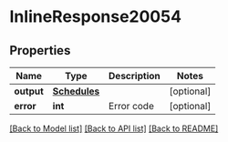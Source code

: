 # InlineResponse20054

## Properties
Name | Type | Description | Notes
------------ | ------------- | ------------- | -------------
**output** | [**Schedules**](Schedules.md) |  | [optional] 
**error** | **int** | Error code | [optional] 

[[Back to Model list]](../README.md#documentation-for-models) [[Back to API list]](../README.md#documentation-for-api-endpoints) [[Back to README]](../README.md)

